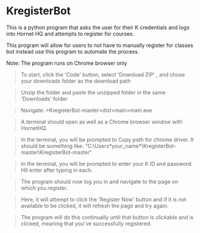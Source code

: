 # KregisterBot
This is a python program that asks the user for their K credentials and logs into Hornet HQ and attempts to register for courses.

This program will allow for users to not have to manually register for classes but instead use this program to automate the process.

Note: The program runs on Chrome browser only

> To start, click the 'Code' button, select 'Download ZIP' , and chose your downloads folder as the download path

> Unzip the folder and paste the unzipped folder in the same 'Downloads' folder

> Navigate: >KregisterBot-master>dist>main>main.exe

> A terminal should open as well as a Chrome browser window with HornetHQ. 

> In the terminal, you will be prompted to Copy path for chrome driver. It should be something like: "C:\Users\*your_name*\KregisterBot-master\KregisterBot-master"

> In the terminal, you will be prompted to enter your K ID and password. Hit enter after typing in each.

> The program should now log you in and navigate to the page on which you register.

> Here, it will attempt to click the 'Register Now' button and if it is not available to be clicked, it will refresh the page and try again.

> The program will do this continually until that button is clickable and is clicked, meaning that you've successfully registered.

